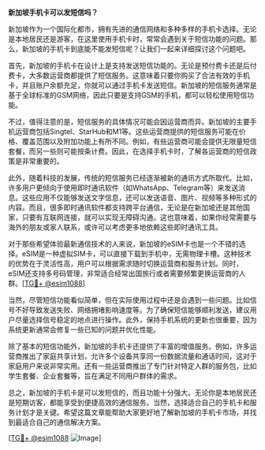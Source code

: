 **新加坡手机卡可以发短信吗？**

新加坡作为一个国际化都市，拥有先进的通信网络和多种多样的手机卡选择。无论是本地居民还是游客，在这里使用手机卡时，常常会遇到关于短信功能的问题。那么，新加坡的手机卡到底能不能发短信呢？让我们一起来详细探讨这个问题吧。

首先，新加坡的手机卡在设计上是支持发送短信功能的。无论是预付费卡还是后付费卡，大多数运营商都提供了短信服务。这意味着只要你购买了合法有效的手机卡，并且账户余额充足，你就可以通过手机卡发送短信。新加坡的短信服务通常是基于全球标准的GSM网络，因此只要是支持GSM的手机，都可以轻松使用短信功能。

不过，值得注意的是，短信服务的具体情况可能会因运营商而异。新加坡的主要手机运营商包括Singtel、StarHub和M1等。这些运营商提供的短信服务可能在价格、覆盖范围以及附加功能上有所不同。例如，有些运营商可能会提供无限量短信套餐，而另一些则可能按条计费。因此，在选择手机卡时，了解各运营商的短信政策是非常重要的。

此外，随着科技的发展，传统的短信服务已经逐渐被新的通讯方式所取代。比如，许多用户更倾向于使用即时通讯软件（如WhatsApp、Telegram等）来发送消息。这些应用不仅能够发送文字信息，还可以发送语音、图片、视频等多种形式的内容。而且，很多即时通讯软件都支持跨平台通信，无论是在新加坡还是其他国家，只要有互联网连接，就可以实现无障碍沟通。这也意味着，如果你经常需要与海外的朋友或家人联系，或许可以考虑更多地依赖这些即时通讯工具。

对于那些希望体验最新通信技术的人来说，新加坡的eSIM卡也是一个不错的选择。eSIM是一种虚拟SIM卡，可以直接下载到手机中，无需物理卡槽。这种技术的优势在于灵活性高，用户可以根据需求随时切换运营商和服务计划。同时，eSIM还支持多号码管理，非常适合经常出国旅行或者需要频繁更换运营商的人群。[[TG💪+ @esim1088](https://t.me/s/esim1088)]

当然，尽管短信功能看似简单，但在实际使用过程中还是会遇到一些问题。比如信号不好导致发送失败、网络拥堵影响速度等。为了确保短信能够顺利发送，建议用户尽量选择信号稳定的地点进行操作。此外，保持手机系统的更新也很重要，因为系统更新通常会修复一些已知的问题并优化性能。

除了基本的短信功能外，新加坡的手机卡还提供了丰富的增值服务。例如，许多运营商推出了家庭共享计划，允许多个设备共享同一份数据流量和通话时间，这对于家庭用户来说非常实用。还有一些运营商推出了专门针对特定人群的服务包，比如学生套餐、企业套餐等，旨在满足不同用户群体的需求。

总之，新加坡的手机卡是可以发短信的，而且功能十分强大。无论你是本地居民还是短期访客，都能享受到便捷高效的通信服务。当然，选择适合自己的手机卡和服务计划才是关键。希望这篇文章能帮助大家更好地了解新加坡的手机卡市场，并找到最适合自己的通信解决方案。

[[TG💪+ @esim1088](https://t.me/s/esim1088) ![Image](https://i.postimg.cc/4NQfJmqS/Snipaste-2025-05-13-00-14-12.png)]